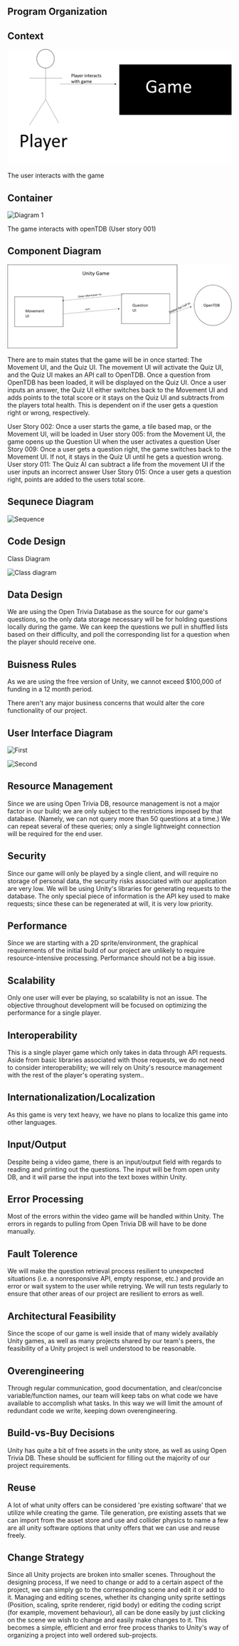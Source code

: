 **Program Organization**
--------------------------

Context
----------------------------

![Context](https://github.com/bquiroga10/Group10/blob/master/artifacts/architecture/ContextDiagram.png)

The user interacts with the game

Container
----------------------------

![Diagram 1](https://github.com/bquiroga10/Group10/blob/master/artifacts/architecture/ArchitecturalDiagram.png)

The game interacts with openTDB (User story 001)

Component Diagram
--------------------

![Component](https://github.com/bquiroga10/Group10/blob/master/artifacts/architecture/Component.png)

There are to main states that the game will be in once started: The Movement UI, and the Quiz UI. The movement UI will activate the Quiz UI, and the Quiz UI makes an API call to OpenTDB. Once a question from OpenTDB has been loaded, it will be displayed on the Quiz UI. Once a user inputs an answer, the Quiz UI either switches back to the Movement UI and adds points to the total score or it stays on the Quiz UI and subtracts from the players total health. This is dependent on if the user gets a question right or wrong, respectively.

User Story 002: Once a user starts the game, a tile based map, or the Movement UI, will be loaded in
User story 005: from the Movement UI, the game opens up the Question UI when the user activates a question
User Story 009: Once a user gets a question right, the game switches back to the Movement UI. If not, it stays in the Quiz UI until he gets a question wrong.
User story 011: The Quiz AI can subtract a life from the movement UI if the user inputs an incorrect answer
User Story 015: Once a user gets a question right, points are added to the users total score.


Sequnece Diagram
--------------------

![Sequence](https://github.com/bquiroga10/Group10/blob/master/artifacts/architecture/SequenceDiagram.png)

**Code Design**
-------------------------

Class Diagram

![Class diagram](https://github.com/bquiroga10/Group10/blob/master/artifacts/architecture/ClassDiagram.PNG)

**Data Design**
-------------------------

We are using the Open Trivia Database as the source for our game's questions, so the only data storage necessary will be for holding questions locally during the game. We can keep the questions we pull in shuffled lists based on their difficulty, and poll the corresponding list for a question when the player should receive one.

**Buisness Rules**
------------------------

As we are using the free version of Unity, we cannot exceed $100,000 of funding in a 12 month period.

There aren't any major business concerns that would alter the core functionality of our project.

**User Interface Diagram**
------------------------

![First](https://github.com/bquiroga10/Group10/blob/master/artifacts/architecture/UserInterface.png)

![Second](https://github.com/bquiroga10/Group10/blob/master/artifacts/architecture/User%20Interface%20Diagram.png)


**Resource Management**
------------------------

Since we are using Open Trivia DB, resource management is not a major factor in our build; we are only subject to the restrictions imposed by that database. (Namely, we can not query more than 50 questions at a time.) We can repeat several of these queries; only a single lightweight connection will be required for the end user.

**Security**
-------------------------

Since our game will only be played by a single client, and will require no storage of personal data, the security risks associated with our application are very low. We will be using Unity's libraries for generating requests to the database. The only special piece of information is the API key used to make requests; since these can be regenerated at will, it is very low priority.

**Performance**
------------------------

 Since we are starting with a 2D sprite/environment, the graphical requirements of the initial build of our project are unlikely to require resource-intensive processing. Performance should not be a big issue.

**Scalability**
------------------------

Only one user will ever be playing, so scalability is not an issue. The objective throughout development will be focused on optimizing the performance for a single player.

**Interoperability**
------------------------

This is a single player game which only takes in data through API requests. Aside from basic libraries associated with those requests, we do not need to consider interoperability; we will rely on Unity's resource management with the rest of the player's operating system..

**Internationalization/Localization**
------------------------

As this game is very text heavy, we have no plans to localize this game into other languages.

**Input/Output**
------------------------

Despite being a video game, there is an input/output field with regards to reading and printing out the questions. The input will be from open unity DB, and it will parse the input into the text boxes within Unity.

**Error Processing**
------------------------

Most of the errors within the video game will be handled within Unity. The errors in regards to pulling from Open Trivia DB will have to be done manually.

**Fault Tolerence**
------------------------

We will make the question retrieval process resilient to unexpected situations (i.e. a nonresponsive API, empty response, etc.) and provide an error or wait system to the user while retrying. We will run tests regularly to ensure that other areas of our project are resilient to errors as well.

**Architectural Feasibility**
------------------------------

Since the scope of our game is well inside that of many widely availably Unity games, as well as many projects shared by our team's peers, the feasibility of a Unity project is well understood to be reasonable.

**Overengineering**
------------------------------

Through regular communication, good documentation, and clear/concise variable/function names, our team will keep tabs on what code we have available to accomplish what tasks. In this way we will limit the amount of redundant code we write, keeping down overengineering.

**Build-vs-Buy Decisions**
------------------------------

Unity has quite a bit of free assets in the unity store, as well as using Open Trivia DB. These should be sufficient for filling out the majority of our project requirements.

**Reuse**
-----------------------------

A lot of what unity offers can be considered 'pre existing software' that we utilize while creating the game. Tile generation, pre existing assets that we can import from the asset store and use and collider physics to name a few  are all unity software options that unity offers that we can use and reuse freely.

**Change Strategy**
-----------------------------

Since all Unity projects are broken into smaller scenes. Throughout the designing process, If we need to change or add to a certain aspect of the project, we can simply go to the corresponding scene and edit it or add to it. Managing and editing scenes, whether its changing unity sprite settings (Position, scaling, sprite renderer, rigid body) or editing the coding script (for example, movement behaviour), all can be done easily by just clicking on the scene we wish to change and easily make changes to it. This becomes a simple, efficient and error free process thanks to Unity's way of organizing a project into well ordered sub-projects.
